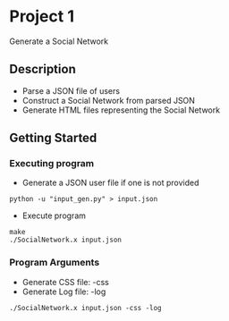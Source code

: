 # Project 1

Generate a Social Network

## Description

* Parse a JSON file of users
* Construct a Social Network from parsed JSON
* Generate HTML files representing the Social Network

## Getting Started

### Executing program

* Generate a JSON user file if one is not provided
```
python -u "input_gen.py" > input.json
```
* Execute program
```
make
./SocialNetwork.x input.json
```
### Program Arguments
* Generate CSS file: -css
* Generate Log file: -log
```
./SocialNetwork.x input.json -css -log
```